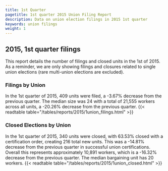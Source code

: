 ```yaml
---
title: 1st Quarter 
pagetitle: 1st quarter 2015 Union Filing Report
description: Data on union election filings in 2015 1st quarter 
keywords: union filings
weight: 1
---
```


## 2015, 1st quarter filings

This report details the number of filings and closed units in the 1st of 2015. As a reminder, we are only showing filings and closures related to single union elections (rare multi-union elections are excluded).

### Filings by Union
In the 1st quarter of 2015, 409 units were filed, a -3.67% decrease from the previous quarter. The median size was 24 with a total of 21,555 workers across all units, a -20.26% decrease from the previous quarter.
{{< readtable table="/tables/reports/2015/1union_filings.html" >}}

### Closed Elections by Union
In the 1st quarter of 2015, 340 units were closed, with 63.53% closed with a certification order, creating 216 total new units. This was a -14.81% decrease from the previous quarter in successful union certifications. Overall this represents approximately 10,891 workers, which is a -16.32% decrease from the previous quarter. The median bargaining unit has 20 workers.
{{< readtable table="/tables/reports/2015/1union_closed.html" >}}
